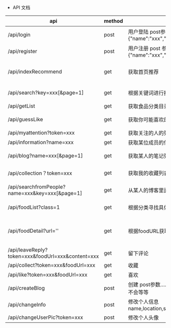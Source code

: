* API 文档

| api  | method  | 说明  | 返回格式  |
|---|---|---|---|
|  /api/login | post  | 用户登陆 post参数{"name":"xxx","pass":"xxx"}  | {"code":0,"message":""} 0表示用户成功登陆,message中返回token,code 1 用户不存在 code 2密码有误 3表示输入为空 |
|  /api/register |  post | 用户注册 post 参数{"name":"xxx","pass":"xxx","email":"xxx"}  | {"code":0,"message":""} 0表示注册成功 1 表示用户名已存在 2 邮箱已存在  |
|  /api/indexRecommend | get  | 获取首页推荐  | {"month":"六月","recommend":[{"foodTitle":"xxx","foodPic":"xxx(url)","foodDesc":"xxx"}...]},"hot":["foodTitle":"xxx","foodPic":"xxx(url)","foodDesc":"xxx","foodLikes":1,"foodCreateTime":"xxx","foodShare"分享的作品:"xxx","foodUrl":"xxx"}...]}|
|  /api/search?key=xxx[&page=1] | get  |  根据关键词进行搜索食品 | [{"foodTitle":"xxx","foodPic":"xxx(url)","foodDesc":"xxx","foodLikes":1,"foodCreateTime":"xxx","foodShare"分享的作品:"xxx","foodUrl":"xxx"}]  |
|  /api/getList | get  | 获取食品分类目录  | [{"id":"1","name":"家常菜"}...]  |
|  /api/guessLike | get  | 获取你可能喜欢的菜品  |  [{"foodTitle":"xxx","foodPic":"xxx(url)","foodDesc":"xxx","foodLikes":1,"foodCreateTime":"xxx","foodShare"分享的作品:"xxx","foodUrl":"xxx"}...] |
|  /api/myattention?token=xxx | get  |  获取关注的人的列表 | [{"name":"xxx","pic":"xxx"}...]  |
|  /api/information?name=xxx |  get | 获取某位成员的信息  |   |
|  /api/blog?name=xxx[&page=1] | get  | 获取某人的笔记列表  |  [{"foodTitle":"xxx","foodPic":"xxx(url)","foodDesc":"xxx","foodLikes":1,"foodCreateTime":"xxx","foodShare"分享的作品:"xxx","foodUrl":"xxx"}...] |
|  /api/collection？token=xxx | get  | 获取我的收藏列表  | [{"foodTitle":"xxx","foodPic":"xxx(url)","foodDesc":"xxx","foodLikes":1,"foodCreateTime":"xxx","foodShare"分享的作品:"xxx","foodUrl":"xxx"}...]  |
| /api/searchfromPeople?name=xxx&key=xxx[&page=1]  | get  | 从某人的博客里面搜索  |  [{"foodTitle":"xxx","foodPic":"xxx(url)","foodDesc":"xxx","foodLikes":1,"foodCreateTime":"xxx","foodShare"分享的作品:"xxx","foodUrl":"xxx"}...] |
| /api/foodList?class=1  | get  | 根据分类寻找具体的事物  |  [{"foodTitle":"xxx","foodPic":"xxx(url)","foodDesc":"xxx","foodLikes":1,"foodCreateTime":"xxx","foodShare"分享的作品:"xxx","foodUrl":"xxx"}...] |
|  /api/foodDetail?url='' | get  | 根据foodURL获取food的详情  | {"foodTitle":"xxx","foodPic":"xxx(url)","foodDesc":"xxx","foodLikes":1,"foodCreateTime":"xxx","foodShareUrls":[{"name":"xxx","picurl"分享的:"xxx","time":"xxx","content":"xxx"}...],"foodUrl":"xxx","materials":[{"name":"xxx","quantity":"xxx"}...],"steps":[{"desc":"xxx","picurl":"xxx"}...] ,"comment":[{"name":"xxx","picurl用户头像":"xxx","time":"xxx","content":"xxx"}]|
|  /api/leaveReply?token=xxx&foodUrl=xxx&content=xxx | get  | 留下评论  | {"code":1} 0表示成功 1表示失败  |
|  /api/collect?token=xxx&foodUrl=xxx | get  | 收藏  | {"code":1} 0表示成功 1表示失败  |
|/api/like?token=xxx&foodUrl=xxx | get  | 喜欢  | {"code":1} 0表示成功 1表示失败  |
|/api/createBlog | post  | 创建 post参数……大致和上面一样……图片还不会等等  | {"code":1} 0表示成功 1表示失败  |
|/api/changeInfo | post  | 修改个人信息 name,location,sex,brithday,email  | {"code":1} 0表示成功 1表示失败  |
| /api/changeUserPic?token=xxx | post | 修改个人头像| {"code":1} 0表示成功 1表示失败  |

